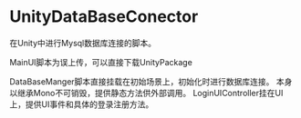 # UnityDataBaseConector
在Unity中进行Mysql数据库连接的脚本。

MainUI脚本为误上传，可以直接下载UnityPackage

DataBaseManger脚本直接挂载在初始场景上，初始化时进行数据库连接。
本身以继承Mono不可销毁，提供静态方法供外部调用。
LoginUIController挂在UI上，提供UI事件和具体的登录注册方法。

